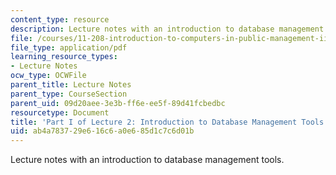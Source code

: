 ```yaml
---
content_type: resource
description: Lecture notes with an introduction to database management tools.
file: /courses/11-208-introduction-to-computers-in-public-management-ii-january-iap-2002/ab4a783729e616c6a0e685d1c7c6d01b_lect21.pdf
file_type: application/pdf
learning_resource_types:
- Lecture Notes
ocw_type: OCWFile
parent_title: Lecture Notes
parent_type: CourseSection
parent_uid: 09d20aee-3e3b-ff6e-ee5f-89d41fcbedbc
resourcetype: Document
title: 'Part I of Lecture 2: Introduction to Database Management Tools'
uid: ab4a7837-29e6-16c6-a0e6-85d1c7c6d01b
---
```

Lecture notes with an introduction to database management tools.

